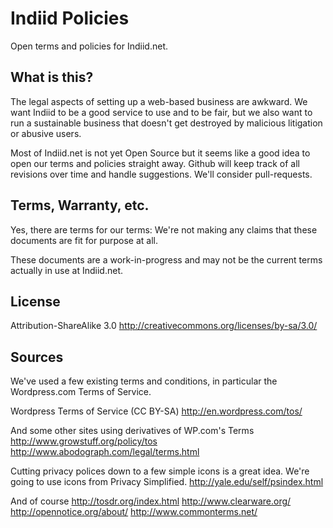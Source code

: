 Indiid Policies
===============

Open terms and policies for Indiid.net.

## What is this?

The legal aspects of setting up a web-based business are awkward. We want Indiid to be a good service to use and to be fair, but we also want to run a sustainable business that doesn't get destroyed by malicious litigation or abusive users.

Most of Indiid.net is not yet Open Source but it seems like a good idea to open our terms and policies straight away. Github will keep track of all revisions over time and handle suggestions. We'll consider pull-requests.

## Terms, Warranty, etc.

Yes, there are terms for our terms: We're not making any claims that these documents are fit for purpose at all. 

These documents are a work-in-progress and may not be the current terms actually in use at Indiid.net.

## License

Attribution-ShareAlike 3.0
http://creativecommons.org/licenses/by-sa/3.0/

## Sources

We've used a few existing terms and conditions, in particular the Wordpress.com Terms of Service.

Wordpress Terms of Service (CC BY-SA)
http://en.wordpress.com/tos/

And some other sites using derivatives of WP.com's Terms
http://www.growstuff.org/policy/tos
http://www.abodograph.com/legal/terms.html

Cutting privacy polices down to a few simple icons is a great idea. We're going to use icons from Privacy Simplified.
http://yale.edu/self/psindex.html

And of course
http://tosdr.org/index.html
http://www.clearware.org/
http://opennotice.org/about/
http://www.commonterms.net/


